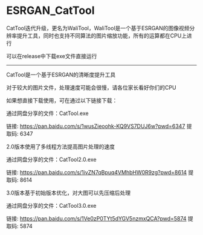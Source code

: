 # ESRGAN_CatTool

CatTool迭代升级，更名为WaliTool，WaliTool是一个基于ESRGAN的图像视频分辨率提升工具，同时也支持不同算法的图片缩放功能，所有的运算都在CPU上进行

可以在release中下载exe文件直接运行

----------------------------------------------------------------------------------------------------------------------------------

CatTool是一个基于ESRGAN的清晰度提升工具

对于较大的图片文件，处理速度可能会很慢，请各位家长看好你们的CPU

如果想直接下载使用，可在通过以下链接下载：

通过网盘分享的文件：CatTool.exe

链接: https://pan.baidu.com/s/1wusZieoohk-KQ9VS7DUJ6w?pwd=6347 提取码: 6347

2.0版本使用了多线程方法提高图片处理的速度

通过网盘分享的文件：CatTool2.0.exe

链接: https://pan.baidu.com/s/1ivZN7qBpuq4VMhbHW0R9zg?pwd=8614 提取码: 8614

3.0版本基于初始版本优化，对大图可以先压缩后处理

通过网盘分享的文件：CatTool3.0.exe

链接: https://pan.baidu.com/s/1Ve0zP0TYt5dYGV5nzmxQCA?pwd=5874 提取码: 5874
